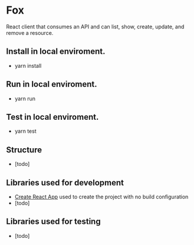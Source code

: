 # Fox

React client that consumes an API and can list, show, create, update, and remove a resource.

## Install in local enviroment.

- yarn install

## Run in local enviroment.

- yarn run

## Test in local enviroment.

- yarn test

## Structure

- [todo]

## Libraries used for development

- [Create React App](https://create-react-app.dev/) used to create the project with no build configuration
- [todo]

## Libraries used for testing

- [todo]

